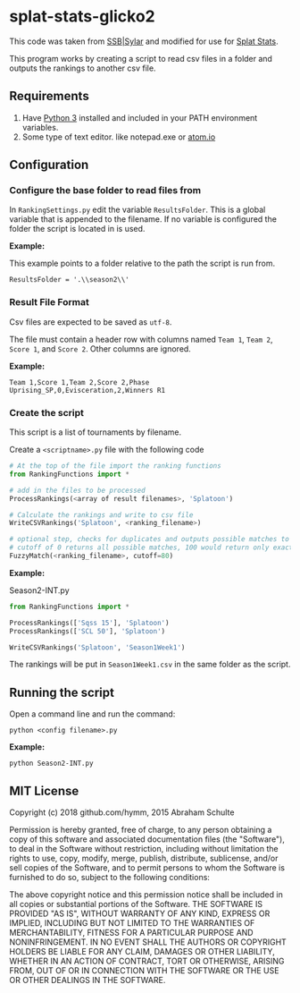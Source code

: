 # splat-stats-glicko2

This code was taken from [SSB|Sylar](https://smashboards.com/threads/glicko2-for-smash-or-how-i-learned-to-stop-worrying-and-seed-my-tournaments.400372/)
and modified for use for [Splat Stats](https://twitter.com/SplatStats).

This program works by creating a script to read csv files in a folder and outputs
the rankings to another csv file.

## Requirements

1. Have [Python 3](https://www.python.org/) installed and included in your PATH environment variables.
2. Some type of text editor.  like notepad.exe or [atom.io](https://atom.io/)

## Configuration

### Configure the base folder to read files from
In `RankingSettings.py` edit the variable `ResultsFolder`. This is a global variable that is appended to the filename.  If no variable is configured the folder the script is located in is used.

**Example:**

This example points to a folder relative to the path the script is run from.

```
ResultsFolder = '.\\season2\\'
```

### Result File Format
Csv files are expected to be saved as `utf-8`.

The file must contain a header row with columns named `Team 1`, `Team 2`,
`Score 1`, and `Score 2`.  Other columns are ignored.

**Example:**
```
Team 1,Score 1,Team 2,Score 2,Phase
Uprising_SP,0,Evisceration,2,Winners R1
```

### Create the script
This script is a list of tournaments by filename.

Create a `<scriptname>.py` file with the following code


```python
# At the top of the file import the ranking functions
from RankingFunctions import *

# add in the files to be processed
ProcessRankings(<array of result filenames>, 'Splatoon')

# Calculate the rankings and write to csv file
WriteCSVRankings('Splatoon', <ranking_filename>)

# optional step, checks for duplicates and outputs possible matches to console
# cutoff of 0 returns all possible matches, 100 would return only exact matches
FuzzyMatch(<ranking_filename>, cutoff=80)
```

**Example:**

Season2-INT.py

```python
from RankingFunctions import *

ProcessRankings(['Sqss 15'], 'Splatoon')
ProcessRankings(['SCL 50'], 'Splatoon')

WriteCSVRankings('Splatoon', 'Season1Week1')
```

The rankings will be put in `Season1Week1.csv` in the same folder as the script.

## Running the script
Open a command line and run the command:
```
python <config filename>.py
```

**Example:**
```
python Season2-INT.py
```

## MIT License

Copyright (c) 2018 github.com/hymm, 2015 Abraham Schulte

Permission is hereby granted, free of charge, to any person
obtaining a copy of this software and associated documentation
files (the "Software"), to deal in the Software without
restriction, including without limitation the rights to use,
copy, modify, merge, publish, distribute, sublicense, and/or sell
copies of the Software, and to permit persons to whom the
Software is furnished to do so, subject to the following
conditions:

The above copyright notice and this permission notice shall be
included in all copies or substantial portions of the Software.
THE SOFTWARE IS PROVIDED "AS IS", WITHOUT WARRANTY OF ANY KIND,
EXPRESS OR IMPLIED, INCLUDING BUT NOT LIMITED TO THE WARRANTIES
OF MERCHANTABILITY, FITNESS FOR A PARTICULAR PURPOSE AND
NONINFRINGEMENT. IN NO EVENT SHALL THE AUTHORS OR COPYRIGHT
HOLDERS BE LIABLE FOR ANY CLAIM, DAMAGES OR OTHER LIABILITY,
WHETHER IN AN ACTION OF CONTRACT, TORT OR OTHERWISE, ARISING
FROM, OUT OF OR IN CONNECTION WITH THE SOFTWARE OR THE USE OR
OTHER DEALINGS IN THE SOFTWARE.
